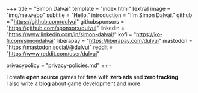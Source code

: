 +++
title = "Simon Dalvai"
template = "index.html"
[extra]
image = "img/me.webp"
subtitle = "Hello."
introduction = "I'm Simon Dalvai."
github = "https://github.com/dulvui"
githubsponsors = "https://github.com/sponsors/dulvui"
linkedin = "https://www.linkedin.com/in/simon-dalvai/"
kofi = "https://ko-fi.com/simondalvai"
liberapay = "https://liberapay.com/dulvui"
mastodon = "https://mastodon.social/@dulvui"
reddit = "https://www.reddit.com/user/dulvui"

privacypolicy = "privacy-policies.md"
+++

I create  **open source** games for **free** with **zero ads** and **zero tracking**.  
I also write a **blog** about game development and more.